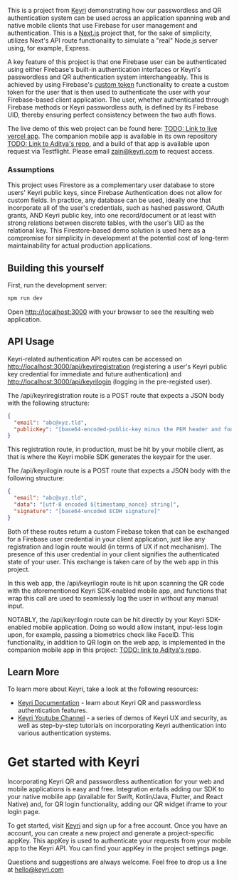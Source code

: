 This is a project from [Keyri](https://keyri.com/) demonstrating how our passwordless and QR authentication system can be used across an application spanning web and native mobile clients that use Firebase for user management and authentication. This is a [Next.js](https://nextjs.org/) project that, for the sake of simplicity, utilizes Next's API route functionality to simulate a "real" Node.js server using, for example, Express.

A key feature of this project is that one Firebase user can be authenticated using either Firebase's built-in authentication interfaces or Keyri's passwordless and QR authentication system interchangeably. This is achieved by using Firebase's [custom token](https://firebase.google.com/docs/auth/admin/create-custom-tokens) functionality to create a custom token for the user that is then used to authenticate the user with your Firebase-based client application. The user, whether authenticated through Firebase methods or Keyri passwordless auth, is defined by its Firebase UID, thereby ensuring perfect consistency between the two auth flows.

The live demo of this web project can be found here: [TODO: Link to live vercel app](https://firebase-server-auth-web.vercel.app/). The companion mobile app is available in its own repository [TODO: Link to Aditya's repo](), and a build of that app is available upon request via Testflight. Please email [zain@keyri.com](mailto:zain@keyri.com) to request access.

### Assumptions

This project uses Firestore as a complementary user database to store users' Keyri public keys, since Firebase Authentication does not allow for custom fields. In practice, any database can be used, ideally one that incorporate all of the user's credentials, such as hashed password, OAuth grants, AND Keyri public key, into one record/document or at least with strong relations between discrete tables, with the user's UID as the relational key. This Firestore-based demo solution is used here as a compromise for simplicity in development at the potential cost of long-term maintainability for actual production applications.

## Building this yourself

First, run the development server:

```bash
npm run dev
```

Open [http://localhost:3000](http://localhost:3000) with your browser to see the resulting web application.

## API Usage

Keyri-related authentication API routes can be accessed on [http://localhost:3000/api/keyriregistration](http://localhost:3000/api/keyriregistration) (registering a user's Keyri public key credential for immediate and future authentication) and [http://localhost:3000/api/keyrilogin](http://localhost:3000/api/keyrilogin) (logging in the pre-registed user).

The /api/keyriregistration route is a POST route that expects a JSON body with the following structure:

```json
{
  "email": "abc@xyz.tld",
  "publicKey": "[base64-encoded-public-key minus the PEM header and footer]"
}
```

This registration route, in production, must be hit by your mobile client, as that is where the Keyri mobile SDK generates the keypair for the user.

The /api/keyrilogin route is a POST route that expects a JSON body with the following structure:

```json
{
  "email": "abc@xyz.tld",
  "data": "[utf-8 encoded ${timestamp_nonce} string]",
  "signature": "[base64-encoded ECDH signature]"
}
```

Both of these routes return a custom Firebase token that can be exchanged for a Firebase user credential in your client application, just like any registration and login route would (in terms of UX if not mechanism). The presence of this user credential in your client signifies the authenticated state of your user. This exchange is taken care of by the web app in this project.

In this web app, the /api/keyrilogin route is hit upon scanning the QR code with the aforementioned Keyri SDK-enabled mobile app, and functions that wrap this call are used to seamlessly log the user in without any manual input.

NOTABLY, the /api/keyrilogin route can be hit directly by your Keyri SDK-enabled mobile application. Doing so would allow instant, input-less login upon, for example, passing a biometrics check like FaceID. This functionality, in addition to QR login on the web app, is implemented in the companion mobile app in this project: [TODO: link to Aditya's repo]().

## Learn More

To learn more about Keyri, take a look at the following resources:

- [Keyri Documentation](https://docs.keyri.com) - learn about Keyri QR and passwordless authentication features.
- [Keyri Youtube Channel](https://www.youtube.com/@Keyri) - a series of demos of Keyri UX and security, as well as step-by-step tutorials on incorporating Keyri authentication into various authentication systems.

# Get started with Keyri

Incorporating Keyri QR and passwordless authentication for your web and mobile applications is easy and free. Integration entails adding our SDK to your native mobiile app (available for Swift, Kotlin/Java, Flutter, and React Native) and, for QR login functionality, adding our QR widget iframe to your login page.

To get started, visit [Keyri](https://app.keyri.com/) and sign up for a free account. Once you have an account, you can create a new project and generate a project-specific appKey. This appKey is used to authenticate your requests from your mobile app to the Keyri API. You can find your appKey in the project settings page.

Questions and suggestions are always welcome. Feel free to drop us a line at [hello@keyri.com](mailto:hello@keyri.com)
